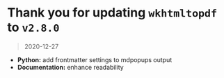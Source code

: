 # Thank you for updating `wkhtmltopdf` to `v2.8.0`

> 2020-12-27

* **Python:** add frontmatter settings to mdpopups output
* **Documentation:** enhance readability
